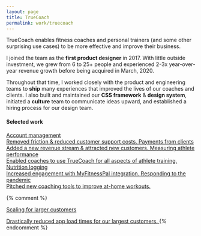 ```yaml
---
layout: page
title: TrueCoach
permalink: work/truecoach
---
```


<div class="mb-12">
  <p>TrueCoach enables fitness coaches and personal trainers (and some other surprising use cases) to be more effective and improve their business.</p>
  <p>I joined the team as the <strong>first product designer</strong> in 2017. With little outside investment, we grew from 6 to 25+ people and experienced 2-3x year-over-year revenue growth before being acquired in March, 2020.</p>
  <p>Throughout that time, I worked closely with the product and engineering teams to <strong>ship</strong> many experiences that improved the lives of our coaches and clients. I also built and maintained our <strong>CSS framework</strong> &amp; <strong>design system</strong>, initiated a <strong>culture</strong> team to communicate ideas upward, and established a hiring process for our design team.</p>
</div>

<h4>Selected work</h4>
<div class="divide-y divide-gray-300 border-t border-gray-300 dark:divide-gray-900 dark:border-gray-900">
  <a class="block py-4" href="/work/truecoach/account">
    <span class="font-bold my-0 link--highlight">Account management</span><br>
    <span class="text-gray-900 dark:text-gray-300 text-base"><i class="fa fa-fw fa-long-arrow-right mr-1 text-gray-500"></i>Removed friction &amp; reduced customer support costs.</span>
  </a>
  <a class="block py-4" href="/work/truecoach/payments">
    <span class="font-bold my-0 link--highlight">Payments from clients</span><br>
    <span class="text-gray-900 dark:text-gray-300 text-base"><i class="fa fa-fw fa-long-arrow-right mr-1 text-gray-600"></i>Added a new revenue stream &amp; attracted new customers.</span>
  </a>
  <a class="block py-4" href="/work/truecoach/metrics">
    <span class="font-bold my-0 link--highlight">Measuring athlete performance</span><br>
    <span class="text-gray-900 dark:text-gray-300 text-base"><i class="fa fa-fw fa-long-arrow-right mr-1 text-gray-600"></i>Enabled coaches to use TrueCoach for all aspects of athlete training.</span>
  </a>
  <a class="block py-4" href="/work/truecoach/nutrition">
    <span class="font-bold my-0 link--highlight">Nutrition logging</span><br>
    <span class="text-gray-900 dark:text-gray-300 text-base"><i class="fa fa-fw fa-long-arrow-right mr-1 text-gray-600"></i>Increased engagement with MyFitnessPal integration.</span>
  </a>
  <a class="block py-4" href="/work/truecoach/pandemic">
    <span class="font-bold my-0 link--highlight">Responding to the pandemic</span><br>
    <span class="text-gray-900 dark:text-gray-300 text-base"><i class="fa fa-fw fa-long-arrow-right mr-1 text-gray-600"></i>Pitched new coaching tools to improve at-home workouts.</span>
  </a>
</div>

{% comment %}
<a class="block py-4" href="/work/truecoach/myfitnesspal">
<p class="font-bold my-0">Scaling for larger customers</p>
<span class="text-gray-900 text-sm"><i class="fa fa-fw fa-long-arrow-right mr-1 text-gray-600"></i>Drastically reduced app load times for our largest customers.</span>
</a>
{% endcomment %}
